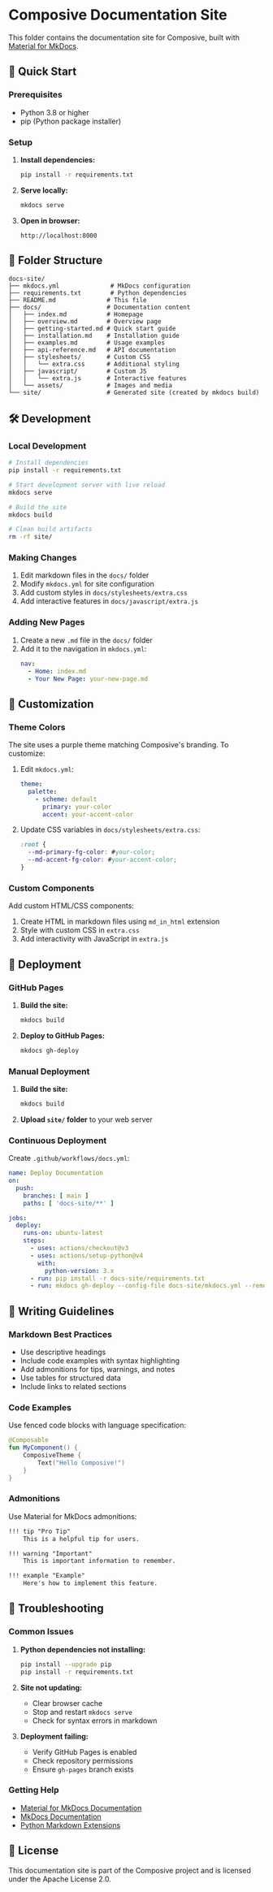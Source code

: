 # Composive Documentation Site

This folder contains the documentation site for Composive, built with [Material for MkDocs](https://squidfunk.github.io/mkdocs-material/).

## 🚀 Quick Start

### Prerequisites

- Python 3.8 or higher
- pip (Python package installer)

### Setup

1. **Install dependencies:**
   ```bash
   pip install -r requirements.txt
   ```

2. **Serve locally:**
   ```bash
   mkdocs serve
   ```

3. **Open in browser:**
   ```
   http://localhost:8000
   ```

## 📁 Folder Structure

```
docs-site/
├── mkdocs.yml              # MkDocs configuration
├── requirements.txt        # Python dependencies
├── README.md              # This file
├── docs/                  # Documentation content
│   ├── index.md           # Homepage
│   ├── overview.md        # Overview page
│   ├── getting-started.md # Quick start guide
│   ├── installation.md    # Installation guide
│   ├── examples.md        # Usage examples  
│   ├── api-reference.md   # API documentation
│   ├── stylesheets/       # Custom CSS
│   │   └── extra.css      # Additional styling
│   ├── javascript/        # Custom JS
│   │   └── extra.js       # Interactive features
│   └── assets/            # Images and media
└── site/                  # Generated site (created by mkdocs build)
```

## 🛠 Development

### Local Development

```bash
# Install dependencies
pip install -r requirements.txt

# Start development server with live reload
mkdocs serve

# Build the site
mkdocs build

# Clean build artifacts
rm -rf site/
```

### Making Changes

1. Edit markdown files in the `docs/` folder
2. Modify `mkdocs.yml` for site configuration
3. Add custom styles in `docs/stylesheets/extra.css`
4. Add interactive features in `docs/javascript/extra.js`

### Adding New Pages

1. Create a new `.md` file in the `docs/` folder
2. Add it to the navigation in `mkdocs.yml`:
   ```yaml
   nav:
     - Home: index.md
     - Your New Page: your-new-page.md
   ```

## 🎨 Customization

### Theme Colors

The site uses a purple theme matching Composive's branding. To customize:

1. Edit `mkdocs.yml`:
   ```yaml
   theme:
     palette:
       - scheme: default
         primary: your-color
         accent: your-accent-color
   ```

2. Update CSS variables in `docs/stylesheets/extra.css`:
   ```css
   :root {
     --md-primary-fg-color: #your-color;
     --md-accent-fg-color: #your-accent-color;
   }
   ```

### Custom Components

Add custom HTML/CSS components:

1. Create HTML in markdown files using `md_in_html` extension
2. Style with custom CSS in `extra.css`
3. Add interactivity with JavaScript in `extra.js`

## 🚀 Deployment

### GitHub Pages

1. **Build the site:**
   ```bash
   mkdocs build
   ```

2. **Deploy to GitHub Pages:**
   ```bash
   mkdocs gh-deploy
   ```

### Manual Deployment

1. **Build the site:**
   ```bash
   mkdocs build
   ```

2. **Upload `site/` folder** to your web server

### Continuous Deployment

Create `.github/workflows/docs.yml`:

```yaml
name: Deploy Documentation
on:
  push:
    branches: [ main ]
    paths: [ 'docs-site/**' ]

jobs:
  deploy:
    runs-on: ubuntu-latest
    steps:
      - uses: actions/checkout@v3
      - uses: actions/setup-python@v4
        with:
          python-version: 3.x
      - run: pip install -r docs-site/requirements.txt
      - run: mkdocs gh-deploy --config-file docs-site/mkdocs.yml --remote-branch gh-pages
```

## 📝 Writing Guidelines

### Markdown Best Practices

- Use descriptive headings
- Include code examples with syntax highlighting
- Add admonitions for tips, warnings, and notes
- Use tables for structured data
- Include links to related sections

### Code Examples

Use fenced code blocks with language specification:

```kotlin
@Composable
fun MyComponent() {
    ComposiveTheme {
        Text("Hello Composive!")
    }
}
```

### Admonitions

Use Material for MkDocs admonitions:

```markdown
!!! tip "Pro Tip"
    This is a helpful tip for users.

!!! warning "Important"
    This is important information to remember.

!!! example "Example"
    Here's how to implement this feature.
```

## 🔧 Troubleshooting

### Common Issues

1. **Python dependencies not installing:**
   ```bash
   pip install --upgrade pip
   pip install -r requirements.txt
   ```

2. **Site not updating:**
   - Clear browser cache
   - Stop and restart `mkdocs serve`
   - Check for syntax errors in markdown

3. **Deployment failing:**
   - Verify GitHub Pages is enabled
   - Check repository permissions
   - Ensure `gh-pages` branch exists

### Getting Help

- [Material for MkDocs Documentation](https://squidfunk.github.io/mkdocs-material/)
- [MkDocs Documentation](https://www.mkdocs.org/)
- [Python Markdown Extensions](https://python-markdown.github.io/extensions/)

## 📄 License

This documentation site is part of the Composive project and is licensed under the Apache License 2.0. 